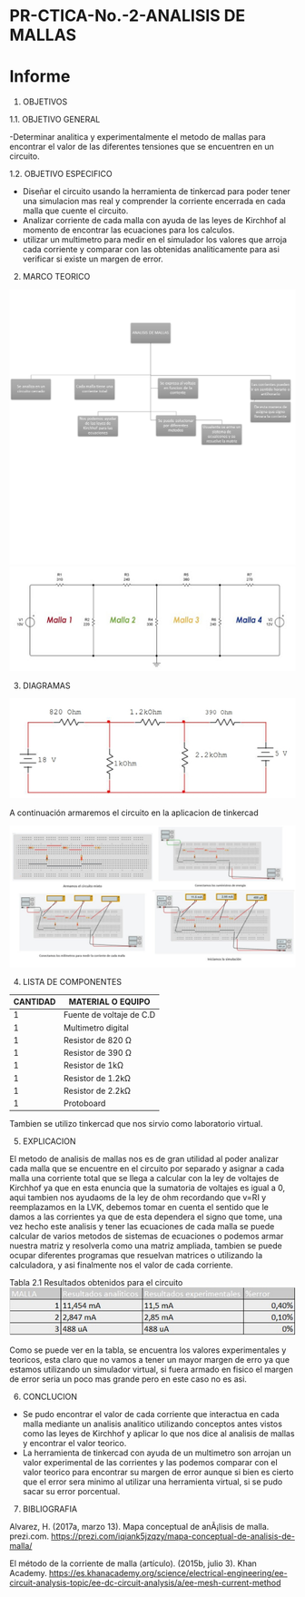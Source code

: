 # PR-CTICA-No.-2-ANALISIS DE MALLAS

# Informe 


1. OBJETIVOS 

1.1. OBJETIVO GENERAL

-Determinar  analitica y experimentalmente el metodo de mallas para encontrar el valor de las diferentes tensiones que se encuentren en un circuito.

 1.2. OBJETIVO ESPECIFICO

- Diseñar el circuito usando la herramienta de tinkercad para poder tener una simulacion mas  real y comprender la corriente encerrada en cada malla que cuente el circuito.
- Analizar corriente de cada malla con ayuda de las leyes de Kirchhof al momento de encontrar las ecuaciones para los calculos.
- utilizar un multimetro para medir en el simulador los valores que arroja cada corriente y comparar con las obtenidas analiticamente para asi verificar si existe un margen de error.

2. MARCO TEORICO

![.](Imagenes/Mteorico.png)
![.](Imagenes/unnamed.jpg)

3. DIAGRAMAS

![.](Imagenes/Malla.jpg)

A continuación armaremos el circuito en la aplicacion de tinkercad

![.](Imagenes/diagramaM.jpg)

4. LISTA DE COMPONENTES

| CANTIDAD|MATERIAL O EQUIPO|
| ----- | ---- |
|1|Fuente de voltaje de C.D|
|1|Multimetro digital|
|1|Resistor de 820  Ω|
|1|Resistor de 390 Ω|
|1|Resistor de 1kΩ|
|1|Resistor de 1.2kΩ|
|1|Resistor de 2.2kΩ|
|1|Protoboard|

Tambien se utilizo tinkercad que nos sirvio como laboratorio virtual.

5. EXPLICACION 

El metodo de analisis de mallas nos es de gran utilidad al poder analizar cada malla que se encuentre en el circuito por separado y asignar a cada malla una corriente total que se llega a calcular con la ley de voltajes de Kirchhof ya que en esta enuncia que la sumatoria de voltajes es igual a 0, aqui tambien nos ayudaoms de la ley de ohm recordando que v=RI y reemplazamos en la LVK, debemos tomar en cuenta el sentido que le damos a las corrientes ya que de esta dependera el signo que tome, una vez hecho este analisis y tener las ecuaciones de cada malla se puede calcular de varios metodos de sistemas de ecuaciones o podemos armar nuestra matriz y resolverla como una matriz ampliada, tambien se puede ocupar diferentes programas que resuelvan matrices o utilizando la calculadora, y asi finalmente nos el valor de cada corriente.

Tabla 2.1 Resultados obtenidos para el circuito
![.](Imagenes/tabla.jpg)

Como se puede ver en la tabla, se encuentra los valores experimentales y teoricos, esta claro que no vamos a tener un mayor margen de erro ya que estamos utilizando un simulador virtual, si fuera armado en fisico el margen de error seria un poco mas grande pero en este caso no es asi.

6. CONCLUCION 

- Se pudo encontrar el valor de cada corriente que interactua en cada malla mediante un analisis analitico utilizando conceptos antes vistos como las leyes de Kirchhof y aplicar lo que nos dice al analisis de mallas y encontrar el valor teorico.
- La herramienta de tinkercad con ayuda de un multimetro son arrojan un valor experimental de las corrientes y las podemos comparar con el valor teorico para encontrar su margen de error aunque si bien es cierto que el error sera minimo al utilizar una herramienta virtual, si se pudo sacar su error porcentual.

7. BIBLIOGRAFIA

Alvarez, H. (2017a, marzo 13). Mapa conceptual de anÃ¡lisis de malla. prezi.com. https://prezi.com/iqiank5jzqzy/mapa-conceptual-de-analisis-de-malla/

El método de la corriente de malla (artículo). (2015b, julio 3). Khan Academy. https://es.khanacademy.org/science/electrical-engineering/ee-circuit-analysis-topic/ee-dc-circuit-analysis/a/ee-mesh-current-method
